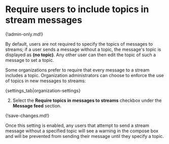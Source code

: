 # Require users to include topics in stream messages

{!admin-only.md!}

By default, users are not required to specify the topics of messages
to streams; if a user sends a message without a topic, the message's
topic is displayed as **(no topic)**.  Any other user can then edit
the topic of such a message to set a topic.

Some organizations prefer to require that every message to a stream
includes a topic.  Organization administrators can choose to enforce
the use of topics in new messages to streams:

{settings_tab|organization-settings}

2. Select the **Require topics in messages to streams** checkbox under the
**Message feed** section.

{!save-changes.md!}

Once this setting is enabled, any users that attempt to send a stream
message without a specified topic will see a warning in the compose
box and will be prevented from sending their message until they
specify a topic.
